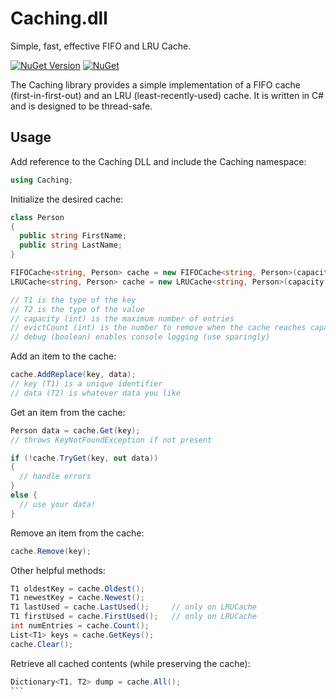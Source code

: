 # Caching.dll

Simple, fast, effective FIFO and LRU Cache.

 [![NuGet Version](https://img.shields.io/nuget/v/Caching.dll.svg?style=flat)](https://www.nuget.org/packages/Caching.dll/) [![NuGet](https://img.shields.io/nuget/dt/Caching.dll.svg)](https://www.nuget.org/packages/Caching.dll) 

The Caching library provides a simple implementation of a FIFO cache (first-in-first-out) and an LRU (least-recently-used) cache.  It is written in C# and is designed to be thread-safe.
 
## Usage

Add reference to the Caching DLL and include the Caching namespace:
```csharp
using Caching;
```

Initialize the desired cache:
```csharp
class Person
{
  public string FirstName;
  public string LastName;
}

FIFOCache<string, Person> cache = new FIFOCache<string, Person>(capacity, evictCount);
LRUCache<string, Person> cache = new LRUCache<string, Person>(capacity, evictCount) 

// T1 is the type of the key
// T2 is the type of the value
// capacity (int) is the maximum number of entries
// evictCount (int) is the number to remove when the cache reaches capacity
// debug (boolean) enables console logging (use sparingly)
```

Add an item to the cache:
```csharp
cache.AddReplace(key, data);
// key (T1) is a unique identifier
// data (T2) is whatever data you like
```

Get an item from the cache:
```csharp
Person data = cache.Get(key);
// throws KeyNotFoundException if not present

if (!cache.TryGet(key, out data)) 
{ 
  // handle errors 
}
else { 
  // use your data! 
}
```

Remove an item from the cache:
```csharp
cache.Remove(key);
```

Other helpful methods:
```csharp
T1 oldestKey = cache.Oldest();
T1 newestKey = cache.Newest();
T1 lastUsed = cache.LastUsed();  	// only on LRUCache
T1 firstUsed = cache.FirstUsed();   // only on LRUCache
int numEntries = cache.Count();
List<T1> keys = cache.GetKeys();
cache.Clear();
```

Retrieve all cached contents (while preserving the cache):
````csharp
Dictionary<T1, T2> dump = cache.All();
```